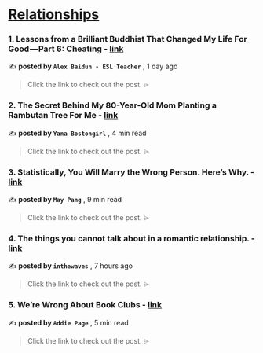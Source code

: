 
<h1><a href=https://medium.com/tag/relationships/recommended target="_blank" rel="noopener noreferrer">Relationships</a></h1>
<h3>1. Lessons from a Brilliant Buddhist That Changed My Life For Good — Part 6: Cheating - <a href=https://medium.com/@aliaksandrbaidun?source=tag_recommended_feed---------0-84----------relationships----------5eb6a5c7_819d_40a1_860c_2eb586aa3281------- target="_blank" rel="noopener noreferrer">link</a></h3>

✍️ **posted by `Alex Baidun - ESL Teacher`** <date> , 1 day ago</date>

<blockquote>Click the link to check out the post. ⌲</blockquote>

<h3>2. The Secret Behind My 80-Year-Old Mom Planting a Rambutan Tree For Me - <a href=https://medium.com/@yanabostongirl?source=tag_recommended_feed---------1-107----------relationships----------5eb6a5c7_819d_40a1_860c_2eb586aa3281------- target="_blank" rel="noopener noreferrer">link</a></h3>

✍️ **posted by `Yana Bostongirl`** <date> , 4 min read</date>

<blockquote>Click the link to check out the post. ⌲</blockquote>

<h3>3. Statistically, You Will Marry the Wrong Person. Here’s Why. - <a href=https://medium.com/@maypang?source=tag_recommended_feed---------2-85----------relationships----------5eb6a5c7_819d_40a1_860c_2eb586aa3281------- target="_blank" rel="noopener noreferrer">link</a></h3>

✍️ **posted by `May Pang`** <date> , 9 min read</date>

<blockquote>Click the link to check out the post. ⌲</blockquote>

<h3>4. The things you cannot talk about in a romantic relationship. - <a href=https://medium.com/@inthewaves?source=tag_recommended_feed---------3-84----------relationships----------5eb6a5c7_819d_40a1_860c_2eb586aa3281------- target="_blank" rel="noopener noreferrer">link</a></h3>

✍️ **posted by `inthewaves`** <date> , 7 hours ago</date>

<blockquote>Click the link to check out the post. ⌲</blockquote>

<h3>5. We’re Wrong About Book Clubs - <a href=https://medium.com/@addiepage?source=tag_recommended_feed---------4-107----------relationships----------5eb6a5c7_819d_40a1_860c_2eb586aa3281------- target="_blank" rel="noopener noreferrer">link</a></h3>

✍️ **posted by `Addie Page`** <date> , 5 min read</date>

<blockquote>Click the link to check out the post. ⌲</blockquote>

